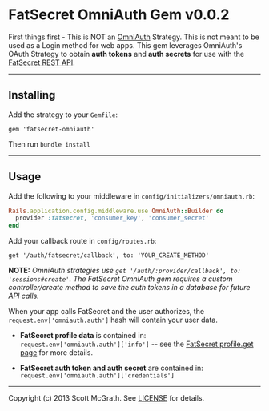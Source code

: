 # FatSecret OmniAuth Gem v0.0.2

First things first - This is NOT an [OmniAuth] Strategy. This is not meant to be used as a Login 
method for web apps. This gem leverages OmniAuth's OAuth Strategy to obtain __auth tokens__ and 
__auth secrets__ for use with the [FatSecret REST API].  

[OmniAuth]: https://github.com/intridea/omniauth "OmniAuth"   
[FatSecret REST API]: http://platform.fatsecret.com/api/Default.aspx?screen=rapih "FatSecret REST API"
 ___
## Installing

Add the strategy to your `Gemfile`:
```
gem 'fatsecret-omniauth'
```
Then run `bundle install`

 ___
## Usage
Add the following to your middleware in `config/initializers/omniauth.rb`:
```ruby
Rails.application.config.middleware.use OmniAuth::Builder do
  provider :fatsecret, 'consumer_key', 'consumer_secret'
end
```

Add your callback route in  `config/routes.rb`:  
```
get '/auth/fatsecret/callback', to: 'YOUR_CREATE_METHOD'
```  
__NOTE:__ *OmniAuth strategies use `get '/auth/:provider/callback', to: 'sessions#create'`.
The FatSecret OmniAuth gem requires a custom controller/create method to save the
auth tokens in a database for future API calls.*

When your app calls FatSecret and the user authorizes, the `request.env['omniauth.auth']` 
hash will contain your user data.  

* __FatSecret profile data__ is contained in:  
`request.env['omniauth.auth']['info']` -- see the [FatSecret profile.get page] for more details.

* __FatSecret auth token and auth secret__ are contained in:  
`request.env['omniauth.auth']['credentials']`

[FatSecret profile.get page]: http://platform.fatsecret.com/api/Default.aspx?screen=rapiref&method=profile.get "FatSecret profile.get page"  

---
Copyright (c) 2013 Scott McGrath. See [LICENSE] for details.

[LICENSE]: https://github.com/scrawlon/omniauth-fatsecret/blob/master/MIT-LICENSE "LICENSE"

